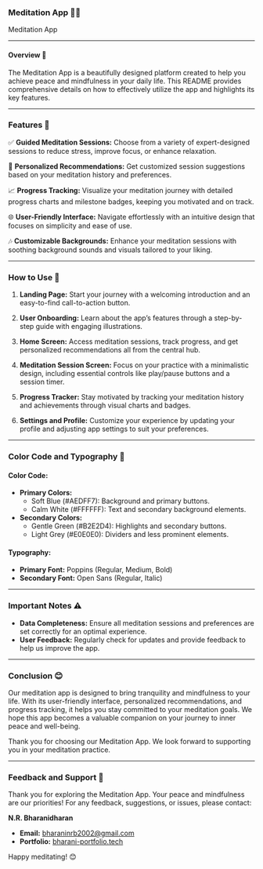 
### Meditation App 🧘‍♂️
Meditation App

---

#### Overview 🌟

The Meditation App is a beautifully designed platform created to help you achieve peace and mindfulness in your daily life. This README provides comprehensive details on how to effectively utilize the app and highlights its key features.

---

### Features 🚀
✅ **Guided Meditation Sessions:** Choose from a variety of expert-designed sessions to reduce stress, improve focus, or enhance relaxation.

🔄 **Personalized Recommendations:** Get customized session suggestions based on your meditation history and preferences.

📈 **Progress Tracking:** Visualize your meditation journey with detailed progress charts and milestone badges, keeping you motivated and on track.

🌐 **User-Friendly Interface:** Navigate effortlessly with an intuitive design that focuses on simplicity and ease of use.

🎶 **Customizable Backgrounds:** Enhance your meditation sessions with soothing background sounds and visuals tailored to your liking.

---

### How to Use 📖

1. **Landing Page:** Start your journey with a welcoming introduction and an easy-to-find call-to-action button.

2. **User Onboarding:** Learn about the app’s features through a step-by-step guide with engaging illustrations.

3. **Home Screen:** Access meditation sessions, track progress, and get personalized recommendations all from the central hub.

4. **Meditation Session Screen:** Focus on your practice with a minimalistic design, including essential controls like play/pause buttons and a session timer.

5. **Progress Tracker:** Stay motivated by tracking your meditation history and achievements through visual charts and badges.

6. **Settings and Profile:** Customize your experience by updating your profile and adjusting app settings to suit your preferences.

---

### Color Code and Typography 🎨

#### Color Code:
- **Primary Colors:** 
  - Soft Blue (#AEDFF7): Background and primary buttons.
  - Calm White (#FFFFFF): Text and secondary background elements.
- **Secondary Colors:**
  - Gentle Green (#B2E2D4): Highlights and secondary buttons.
  - Light Grey (#E0E0E0): Dividers and less prominent elements.

#### Typography:
- **Primary Font:** Poppins (Regular, Medium, Bold)
- **Secondary Font:** Open Sans (Regular, Italic)

---

### Important Notes ⚠️
- **Data Completeness:** Ensure all meditation sessions and preferences are set correctly for an optimal experience.
- **User Feedback:** Regularly check for updates and provide feedback to help us improve the app.

---

### Conclusion 😊
Our meditation app is designed to bring tranquility and mindfulness to your life. With its user-friendly interface, personalized recommendations, and progress tracking, it helps you stay committed to your meditation goals. We hope this app becomes a valuable companion on your journey to inner peace and well-being.

Thank you for choosing our Meditation App. We look forward to supporting you in your meditation practice.

---

### Feedback and Support 💌
Thank you for exploring the Meditation App. Your peace and mindfulness are our priorities! For any feedback, suggestions, or issues, please contact:

**N.R. Bharanidharan**
- **Email:** bharaninrb2002@gmail.com
- **Portfolio:** [bharani-portfolio.tech](https://bharani-portfolio.tech/)

Happy meditating! 😊
